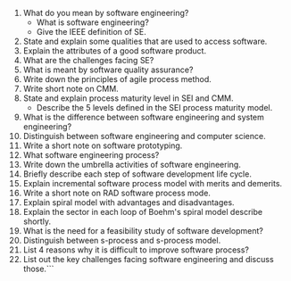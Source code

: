 1. What do you mean by software engineering?
	- What is software engineering?
	- Give the IEEE definition of SE.
2. State and explain some qualities that are used to access software.
3. Explain the attributes of a good software product.
4. What are the challenges facing SE?
5. What is meant by software quality assurance?
6. Write down the principles of agile process method.
7. Write short note on CMM.
8. State and explain process maturity level in SEI and CMM.
	- Describe the 5 levels defined in the SEI process maturity model.
9. What is the difference between software engineering and system engineering?
10. Distinguish between software engineering and computer science.
11. Write a short note on software prototyping.
12. What software engineering process?
13. Write down the umbrella activities of software engineering.
14. Briefly describe each step of software development life cycle.
15. Explain incremental software process model with merits and demerits.
16. Write a short note on RAD software process mode.
17. Explain spiral model with advantages and disadvantages.
18. Explain the sector in each loop of Boehm's spiral model describe shortly.
19. What is the need for a feasibility study of software development?
20. Distinguish between s-process and s-process model.
21. List 4 reasons why it is difficult to improve software process?
22. List out the key challenges facing software engineering and discuss those.```
```
